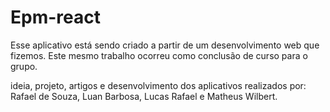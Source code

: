 # Epm-react

Esse aplicativo está sendo criado a partir de um desenvolvimento web que fizemos. Este mesmo trabalho ocorreu como conclusão de curso para o grupo.

ideia, projeto, artigos e desenvolvimento dos aplicativos realizados por: Rafael de Souza, Luan Barbosa, Lucas Rafael e Matheus Wilbert.
